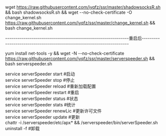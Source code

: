 wget https://raw.githubusercontent.com/iyqfz/ssr/master/shadowsocksR.sh && bash shadowsocksR.sh && wget --no-check-certificate -O change_kernel.sh https://raw.githubusercontent.com/iyqfz/ssr/master/change_kernel.sh && bash change_kernel.sh

--------------------------------------------------------------重启后-----------------------------------------------------------------------

yum install net-tools -y && wget -N --no-check-certificate https://raw.githubusercontent.com/iyqfz/ssr/master/serverspeeder.sh && bash serverspeeder.sh


service serverSpeeder start #启动  
service serverSpeeder stop #停止  
service serverSpeeder reload #重新加载配置  
service serverSpeeder restart #重启  
service serverSpeeder status #状态  
service serverSpeeder stats #统计  
service serverSpeeder renewLic #更新许可文件  
service serverSpeeder update #更新  
chattr -i /serverspeeder/etc/apx* && /serverspeeder/bin/serverSpeeder.sh uninstall -f #卸载
